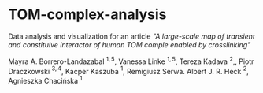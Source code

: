 # TOM-complex-analysis
Data analysis and visualization for an article *"A large-scale map of transient and constituive interactor of human TOM comple enabled by crosslinking"*

Mayra A. Borrero-Landazabal $^{1,5}$, Vanessa Linke $^{1,5}$, Tereza Kadava $^{2}$,, Piotr Draczkowski $^{3,4}$, 
Kacper Kaszuba $^{1}$, Remigiusz Serwa. Albert J. R. Heck $^{2}$, Agnieszka Chacińska $^{1}$